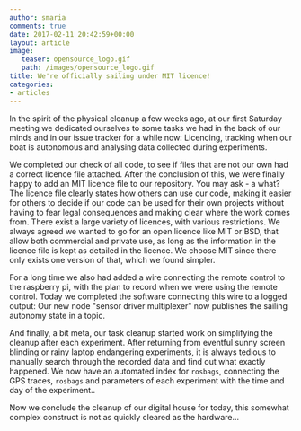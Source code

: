 ```yaml
---
author: smaria
comments: true
date: 2017-02-11 20:42:59+00:00
layout: article
image:
   teaser: opensource_logo.gif
   path: /images/opensource_logo.gif
title: We're officially sailing under MIT licence!
categories:
- articles
---
```

In the spirit of the physical cleanup a few weeks ago, at our first Saturday meeting we dedicated ourselves to some tasks
we had in the back of our minds and in our issue tracker for a while now: Licencing, tracking when our boat is autonomous and analysing data collected during experiments.

We completed our check of all code, to see if files that are not our own had a correct licence file attached. After the conclusion of this, we were finally happy to add
 an MIT licence file to our repository.
You may ask - a what? The licence file clearly states how others can use our code, making it easier for others to decide if our code can be used for their own projects
without having to fear legal consequences and making clear where the work comes from. There exist a large variety of licences, with various restrictions.
We always agreed we wanted to go for an open licence like MIT or BSD, that allow both commercial and private use, as long as the information in the licence file is kept
as detailed in the licence. We choose MIT since there only exists one version of that, which we found simpler.

For a long time we also had added a wire connecting the remote control to the raspberry pi,
with the plan to record when we were using the remote control.
Today we completed the software connecting this wire to a logged output: Our new node "sensor driver multiplexer" now publishes the sailing autonomy state in a topic.

And finally, a bit meta, our task cleanup started work on simplifying the cleanup after each experiment.
After returning from eventful sunny screen blinding or rainy laptop endangering experiments,
it is always tedious to manually search through the recorded data and find out what exactly happened.
We now have an automated index for `rosbags`, connecting the GPS traces, `rosbags` and parameters of each experiment with the time and day of the experiment..

Now we conclude the cleanup of our digital house for today, this somewhat complex construct is not as quickly cleared as the hardware...
